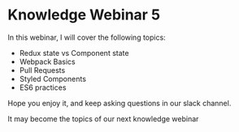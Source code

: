 # Knowledge Webinar 5

In this webinar, I will cover the following topics:

-   Redux state vs Component state
-   Webpack Basics
-   Pull Requests
-   Styled Components
-   ES6 practices

Hope you enjoy it, and keep asking questions in our slack channel.

It may become the topics of our next knowledge webinar
